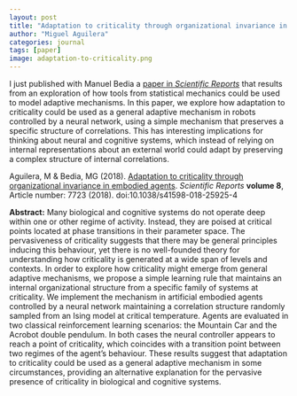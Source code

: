```yaml
---
layout: post
title: "Adaptation to criticality through organizational invariance in embodied agents"
author: "Miguel Aguilera"
categories: journal
tags: [paper]
image: adaptation-to-criticality.png
---
```


I just published with Manuel Bedia a [paper in _Scientific Reports_](https://www.nature.com/articles/s41598-018-25925-4#Abs1) that results from an exploration of how tools from statistical mechanics could be used to model adaptive mechanisms. In this paper, we explore how adaptation to criticality could be used as a general adaptive mechanism in robots controlled by a neural network, using a simple mechanism that preserves a specific structure of correlations. This has interesting implications for thinking about neural and cognitive systems, which instead of relying on internal representations about an external world could adapt by preserving a complex structure of internal correlations.

Aguilera, M & Bedia, MG (2018). [Adaptation to criticality through organizational invariance in embodied agents](https://www.nature.com/articles/s41598-018-25925-4#Abs1). _Scientific Reports_ **<span class="visually-hidden">volume</span> 8**, Article number: 7723 (2018). doi:10.1038/s41598-018-25925-4

**Abstract:** Many biological and cognitive systems do not operate deep within one or other regime of activity. Instead, they are poised at critical points located at phase transitions in their parameter space. The pervasiveness of criticality suggests that there may be general principles inducing this behaviour, yet there is no well-founded theory for understanding how criticality is generated at a wide span of levels and contexts. In order to explore how criticality might emerge from general adaptive mechanisms, we propose a simple learning rule that maintains an internal organizational structure from a specific family of systems at criticality. We implement the mechanism in artificial embodied agents controlled by a neural network maintaining a correlation structure randomly sampled from an Ising model at critical temperature. Agents are evaluated in two classical reinforcement learning scenarios: the Mountain Car and the Acrobot double pendulum. In both cases the neural controller appears to reach a point of criticality, which coincides with a transition point between two regimes of the agent’s behaviour. These results suggest that adaptation to criticality could be used as a general adaptive mechanism in some circumstances, providing an alternative explanation for the pervasive presence of criticality in biological and cognitive systems.
